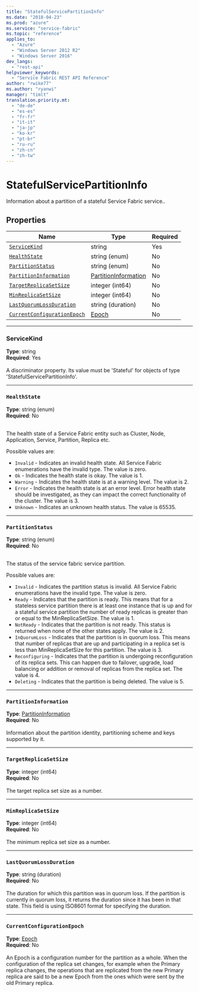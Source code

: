 ```yaml
---
title: "StatefulServicePartitionInfo"
ms.date: "2018-04-23"
ms.prod: "azure"
ms.service: "service-fabric"
ms.topic: "reference"
applies_to: 
  - "Azure"
  - "Windows Server 2012 R2"
  - "Windows Server 2016"
dev_langs: 
  - "rest-api"
helpviewer_keywords: 
  - "Service Fabric REST API Reference"
author: "rwike77"
ms.author: "ryanwi"
manager: "timlt"
translation.priority.mt: 
  - "de-de"
  - "es-es"
  - "fr-fr"
  - "it-it"
  - "ja-jp"
  - "ko-kr"
  - "pt-br"
  - "ru-ru"
  - "zh-cn"
  - "zh-tw"
---
```

# StatefulServicePartitionInfo

Information about a partition of a stateful Service Fabric service..

## Properties
| Name | Type | Required |
| --- | --- | --- |
| [`ServiceKind`](#servicekind) | string | Yes |
| [`HealthState`](#healthstate) | string (enum) | No |
| [`PartitionStatus`](#partitionstatus) | string (enum) | No |
| [`PartitionInformation`](#partitioninformation) | [PartitionInformation](sfclient-model-partitioninformation.md) | No |
| [`TargetReplicaSetSize`](#targetreplicasetsize) | integer (int64) | No |
| [`MinReplicaSetSize`](#minreplicasetsize) | integer (int64) | No |
| [`LastQuorumLossDuration`](#lastquorumlossduration) | string (duration) | No |
| [`CurrentConfigurationEpoch`](#currentconfigurationepoch) | [Epoch](sfclient-model-epoch.md) | No |

____
### ServiceKind
__Type__: string <br/>
__Required__: Yes <br/>
<br/>
A discriminator property. Its value must be 'Stateful' for objects of type 'StatefulServicePartitionInfo'.

____
### `HealthState`
__Type__: string (enum) <br/>
__Required__: No<br/>
<br/>


The health state of a Service Fabric entity such as Cluster, Node, Application, Service, Partition, Replica etc.

Possible values are: 

  - `Invalid` - Indicates an invalid health state. All Service Fabric enumerations have the invalid type. The value is zero.
  - `Ok` - Indicates the health state is okay. The value is 1.
  - `Warning` - Indicates the health state is at a warning level. The value is 2.
  - `Error` - Indicates the health state is at an error level. Error health state should be investigated, as they can impact the correct functionality of the cluster. The value is 3.
  - `Unknown` - Indicates an unknown health status. The value is 65535.



____
### `PartitionStatus`
__Type__: string (enum) <br/>
__Required__: No<br/>
<br/>


The status of the service fabric service partition.

Possible values are: 

  - `Invalid` - Indicates the partition status is invalid. All Service Fabric enumerations have the invalid type. The value is zero.
  - `Ready` - Indicates that the partition is ready. This means that for a stateless service partition there is at least one instance that is up and for a stateful service partition the number of ready replicas is greater than or equal to the MinReplicaSetSize. The value is 1.
  - `NotReady` - Indicates that the partition is not ready. This status is returned when none of the other states apply. The value is 2.
  - `InQuorumLoss` - Indicates that the partition is in quorum loss. This means that number of replicas that are up and participating in a replica set is less than MinReplicaSetSize for this partition. The value is 3.
  - `Reconfiguring` - Indicates that the partition is undergoing reconfiguration of its replica sets. This can happen due to failover, upgrade, load balancing or addition or removal of replicas from the replica set. The value is 4.
  - `Deleting` - Indicates that the partition is being deleted. The value is 5.



____
### `PartitionInformation`
__Type__: [PartitionInformation](sfclient-model-partitioninformation.md) <br/>
__Required__: No<br/>
<br/>
Information about the partition identity, partitioning scheme and keys supported by it.

____
### `TargetReplicaSetSize`
__Type__: integer (int64) <br/>
__Required__: No<br/>
<br/>
The target replica set size as a number.

____
### `MinReplicaSetSize`
__Type__: integer (int64) <br/>
__Required__: No<br/>
<br/>
The minimum replica set size as a number.

____
### `LastQuorumLossDuration`
__Type__: string (duration) <br/>
__Required__: No<br/>
<br/>
The duration for which this partition was in quorum loss. If the partition is currently in quorum loss, it returns the duration since it has been in that state. This field is using ISO8601 format for specifying the duration.

____
### `CurrentConfigurationEpoch`
__Type__: [Epoch](sfclient-model-epoch.md) <br/>
__Required__: No<br/>
<br/>
An Epoch is a configuration number for the partition as a whole. When the configuration of the replica set changes, for example when the Primary replica changes, the operations that are replicated from the new Primary replica are said to be a new Epoch from the ones which were sent by the old Primary replica.

